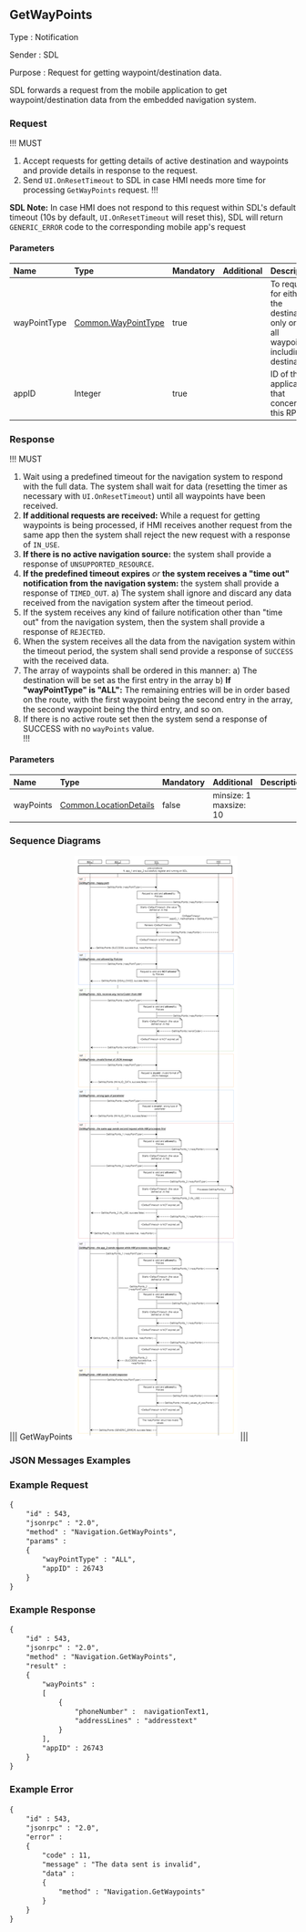 ## GetWayPoints

Type
: Notification

Sender
: SDL

Purpose
: Request for getting waypoint/destination data.

SDL forwards a request from the mobile application to get waypoint/destination data from the embedded navigation system.

### Request

!!! MUST
1. Accept requests for getting details of active destination and waypoints and provide details in response to the request.
2. Send `UI.OnResetTimeout` to SDL in case HMI needs more time for processing `GetWayPoints` request.
!!!

**SDL Note:** In case HMI does not respond to this request within SDL's default timeout (10s by default, `UI.OnResetTimeout` will reset this), SDL will return `GENERIC_ERROR` code to the corresponding mobile app's request


#### Parameters

|Name|Type|Mandatory|Additional|Description|
|:---|:---|:--------|:---------|:----------|
|wayPointType|[Common.WayPointType](../../common/enums/#waypointtype)|true||To request for either the destination only or for all waypoints including destination|
|appID|Integer|true||ID of the application that concerns this RPC|

### Response

!!! MUST   
1. Wait using a predefined timeout for the navigation system to respond with the full data. The system shall wait for data (resetting the timer as necessary with `UI.OnResetTimeout`) until all waypoints have been received.
2. **If additional requests are received:** While a request for getting waypoints is being processed, if HMI receives another request from the same app then the system shall reject the new request with a response of `IN_USE`.   
3. **If there is no active navigation source:** the system shall provide a response of `UNSUPPORTED_RESOURCE`.   
4. **If the predefined timeout expires** _or_ **the system receives a "time out" notification from the navigation system:** the system shall provide a response of `TIMED_OUT`.
    a) The system shall ignore and discard any data received from the navigation system after the timeout period.
5. If the system receives any kind of failure notification other than "time out" from the navigation system, then the system shall provide a response of `REJECTED`.
6. When the system receives all the data from the navigation system within the timeout period, the system shall send provide a response of `SUCCESS` with the received data.
7. The array of waypoints shall be ordered in this manner:
   a) The destination will be set as the first entry in the array
   b) **If "wayPointType" is "ALL":** The remaining entries will be in order based on the route, with the first waypoint being the second entry in the array, the second waypoint being the third entry, and so on.   
8. If there is no active route set then the system send a response of SUCCESS with no `wayPoints` value.   
!!!

#### Parameters

|Name|Type|Mandatory|Additional|Description|
|:---|:---|:--------|:---------|:----------|
|wayPoints|[Common.LocationDetails](../../common/structs/#locationdetails)|false|minsize: 1<br>maxsize: 10||


### Sequence Diagrams
|||
GetWayPoints
![GetWayPoints](./assets/GetWayPoints.png)
|||

### JSON Messages Examples

### Example Request

```
{
	"id" : 543,
	"jsonrpc" : "2.0",
	"method" : "Navigation.GetWayPoints",
	"params" : 
	{
		"wayPointType" : "ALL",
		"appID" : 26743
	}
}
```

### Example Response

```
{
	"id" : 543,
	"jsonrpc" : "2.0",
	"method" : "Navigation.GetWayPoints",
	"result" :
	{
		"wayPoints" :
		[
			{
				"phoneNumber" :  navigationText1,
				"addressLines" : "addresstext"
			}
		],
		"appID" : 26743
	}
}
```

### Example Error

```
{
	"id" : 543,
	"jsonrpc" : "2.0",
	"error" :
	{
		"code" : 11,
		"message" : "The data sent is invalid",
		"data" :
		{
			"method" : "Navigation.GetWaypoints"
		}
	}
}
```
